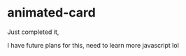 # animated-card

Just completed it,

I have future plans for this, need to learn more javascript lol
